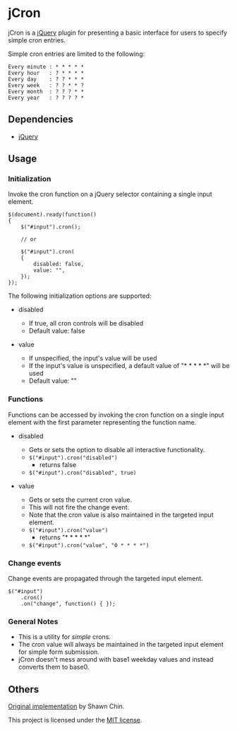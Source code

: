 # jCron

jCron is a [jQuery] plugin for presenting a basic interface for users to specify simple cron entries.

Simple cron entries are limited to the following:
```
Every minute : * * * * *
Every hour   : ? * * * *
Every day    : ? ? * * *
Every week   : ? ? * * ?
Every month  : ? ? ? * *
Every year   : ? ? ? ? *
```

## Dependencies

* [jQuery]

## Usage

### Initialization

Invoke the cron function on a jQuery selector containing a single input element.

```
$(document).ready(function()
{
    $("#input").cron();

    // or

    $("#input").cron(
    {
        disabled: false,
        value: "",
    });
});
```

The following initialization options are supported:

* disabled
  * If true, all cron controls will be disabled
  * Default value: false

* value
  * If unspecified, the input's value will be used
  * If the input's value is unspecified, a default value of "* * * * *" will be used
  * Default value: ""

### Functions

Functions can be accessed by invoking the cron function on a single input element with the first parameter representing the function name.

* disabled
  * Gets or sets the option to disable all interactive functionality.
  * `$("#input").cron("disabled")`
    * returns false
  * `$("#input").cron("disabled", true)`

* value
  * Gets or sets the current cron value.
  * This will not fire the change event.
  * Note that the cron value is also maintained in the targeted input element.
  * `$("#input").cron("value")`
    * returns "* * * * *"
  * `$("#input").cron("value", "0 * * * *")`

### Change events

Change events are propagated through the targeted input element.

```
$("#input")
    .cron()
    .on("change", function() { });
```

### General Notes

* This is a utility for *simple* crons.
* The cron value will always be maintained in the targeted input element for simple form submission.
* jCron doesn't mess around with base1 weekday values and instead converts them to base0.

## Others

[Original implementation] by Shawn Chin.

This project is licensed under the [MIT license].

[jQuery]: http://jquery.com "jQuery"
[Original implementation]: http://shawnchin.github.com/jquery-cron "Original implementation"
[MIT License]: http://www.opensource.org/licenses/mit-license.php "MIT License"
